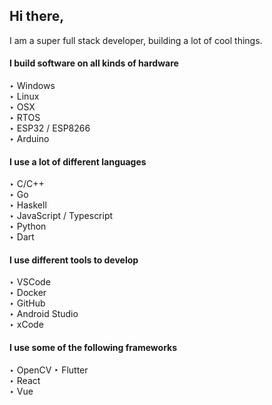 ## Hi there,
I am a super full stack developer, building a lot of cool things.

#### I build software on all kinds of hardware

‣ Windows  
‣ Linux  
‣ OSX  
‣ RTOS  
‣ ESP32 / ESP8266  
‣ Arduino  

#### I use a lot of different languages
‣ C/C++  
‣ Go  
‣ Haskell  
‣ JavaScript / Typescript  
‣ Python  
‣ Dart  

#### I use different tools to develop
 
‣ VSCode  
‣ Docker  
‣ GitHub  
‣ Android Studio  
‣ xCode  

#### I use some of the following frameworks
‣ OpenCV
‣ Flutter  
‣ React   
‣ Vue  
